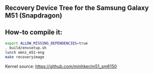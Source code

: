 ## Recovery Device Tree for the Samsung Galaxy M51 (Snapdragon)

## How-to compile it:

```sh
export ALLOW_MISSING_DEPENDENCIES=true
. build/envsetup.sh
lunch omni_m51-eng
make recoveryimage
```

Kernel source:
https://github.com/minhker/m51_sm6150
